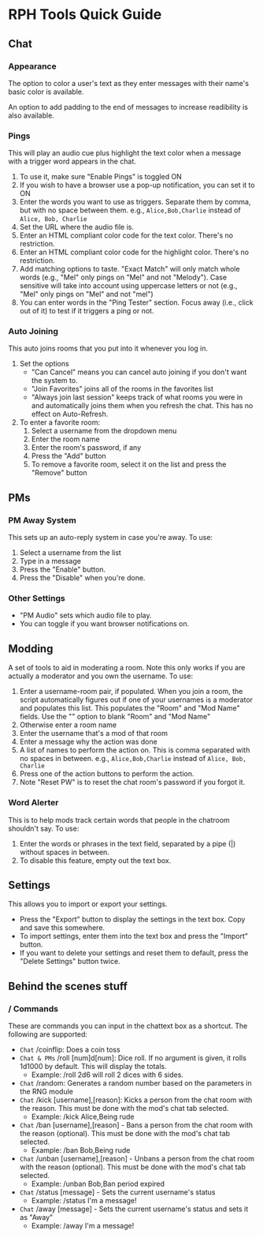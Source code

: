 # RPH Tools Quick Guide
## Chat
### Appearance
The option to color a user's text as they enter messages with their name's basic color is available. 

An option to add padding to the end of messages to increase readibility is also available.

### Pings
This will play an audio cue plus highlight the text color when a message with a trigger word appears in the chat.
1. To use it, make sure "Enable Pings" is toggled ON
1. If you wish to have a browser use a pop-up notification, you can set it to ON
1. Enter the words you want to use as triggers. Separate them by comma, but with no space between them. e.g., ```Alice,Bob,Charlie``` instead of ```Alice, Bob, Charlie```
1. Set the URL where the audio file is. 
1. Enter an HTML compliant color code for the text color. There's no restriction.
1. Enter an HTML compliant color code for the highlight color. There's no restriction.
1. Add matching options to taste. "Exact Match" will only match whole words (e.g., "Mel" only pings on "Mel" and not "Melody"). Case sensitive will take into account using uppercase letters or not (e.g., "Mel" only pings on "Mel" and not "mel")
1. You can enter words in the "Ping Tester" section. Focus away (i.e., click out of it) to test if it triggers a ping or not.

### Auto Joining
This auto joins rooms that you put into it whenever you log in.
1. Set the options
    * "Can Cancel" means you can cancel auto joining if you don't want the system to.
    * "Join Favorites" joins all of the rooms in the favorites list
    * "Always join last session" keeps track of what rooms you were in and automatically joins them when you refresh the chat. This has no effect on Auto-Refresh.
2. To enter a favorite room:
    1. Select a username from the dropdown menu
    2. Enter the room name
    3. Enter the room's password, if any
    4. Press the "Add" button
    5. To remove a favorite room, select it on the list and press the "Remove" button

## PMs
### PM Away System
This sets up an auto-reply system in case you're away. To use:
1. Select a username from the list
2. Type in a message
3. Press the "Enable" button.
4. Press the "Disable" when you're done.
 
### Other Settings
* "PM Audio" sets which audio file to play. 
* You can toggle if you want browser notifications on.

## Modding
A set of tools to aid in moderating a room. Note this only works if you are actually a moderator and you own the username. To use:
1. Enter a username-room pair, if populated. When you join a room, the script automatically figures out if one of your usernames is a moderator and populates this list. This populates the "Room" and "Mod Name" fields. Use the "<Blank out fields>" option to blank "Room" and "Mod Name"
2. Otherwise enter a room name
3. Enter the username that's a mod of that room
4. Enter a message why the action was done
5. A list of names to perform the action on. This is comma separated with no spaces in between. e.g., ```Alice,Bob,Charlie``` instead of ```Alice, Bob, Charlie```
6. Press one of the action buttons to perform the action.
7. Note "Reset PW" is to reset the chat room's password if you forgot it.

### Word Alerter
This is to help mods track certain words that people in the chatroom shouldn't say. To use:
1. Enter the words or phrases in the text field, separated by a pipe (|) without spaces in between.
2. To disable this feature, empty out the text box.

## Settings
This allows you to import or export your settings.
* Press the "Export" button to display the settings in the text box. Copy and save this somewhere.
* To import settings, enter them into the text box and press the "Import" button.
* If you want to delete your settings and reset them to default, press the "Delete Settings" button twice.

## Behind the scenes stuff
### / Commands
These are commands you can input in the chattext box as a shortcut. The following are supported:
* ``Chat`` /coinflip: Does a coin toss 
* ``Chat & PMs`` /roll [num]d[num]:  Dice roll. If no argument is given, it rolls 1d1000 by default. This will display the totals.
    * Example: /roll 2d6 will roll 2 dices with 6 sides.
* ``Chat`` /random: Generates a random number based on the parameters in the RNG module
* ``Chat`` /kick [username],[reason]: Kicks a person from the chat room with the reason. This must be done with the mod's chat tab selected.
    * Example: /kick Alice,Being rude
* ``Chat`` /ban [username],[reason] - Bans a person from the chat room with the reason (optional). This must be done with the mod's chat tab selected.
    * Example: /ban Bob,Being rude
* ``Chat`` /unban [username],[reason] - Unbans a person from the chat room with the reason (optional). This must be done with the mod's chat tab selected.
    * Example: /unban Bob,Ban period expired
* ``Chat`` /status [message] - Sets the current username's status
    * Example: /status I'm a message!
* ``Chat`` /away [message] - Sets the current username's status and sets it as "Away"
    * Example: /away I'm a message!
    